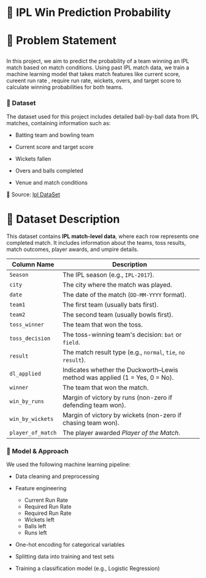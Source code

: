 # 🏏 IPL Win Prediction Probability

<h1>
  
📌 Problem Statement
</h1>
In this project, we aim to predict the probability of a team winning an IPL match based on  match conditions. Using past IPL match data, we train a machine learning model that takes match features like current score, cureent run rate , require run rate, wickets, overs, and target score to calculate winning probabilities for both teams.

<h3>
  
📂 Dataset
</h3>
The dataset used for this project includes detailed ball-by-ball data from IPL matches, containing information such as:

 - Batting team and bowling team

- Current score and target score

- Wickets fallen

- Overs and balls completed

- Venue and match conditions

📁 Source:  <a href = "https://www.kaggle.com/datasets/ramjidoolla/ipl-data-set">Ipl DataSet</a>

<h1>📄 Dataset Description</h1>

<p>
This dataset contains <strong>IPL match-level data</strong>, where each row represents one completed match. It includes information about the teams, toss results, match outcomes, player awards, and umpire details.
</p>

<table>
  <thead>
    <tr>
      <th>Column Name</th>
      <th>Description</th>
    </tr>
  </thead>
  <tbody>
    <tr>
      <td><code>Season</code></td>
      <td>The IPL season (e.g., <code>IPL-2017</code>).</td>
    </tr>
    <tr>
      <td><code>city</code></td>
      <td>The city where the match was played.</td>
    </tr>
    <tr>
      <td><code>date</code></td>
      <td>The date of the match (<code>DD-MM-YYYY</code> format).</td>
    </tr>
    <tr>
      <td><code>team1</code></td>
      <td>The first team (usually bats first).</td>
    </tr>
    <tr>
      <td><code>team2</code></td>
      <td>The second team (usually bowls first).</td>
    </tr>
    <tr>
      <td><code>toss_winner</code></td>
      <td>The team that won the toss.</td>
    </tr>
    <tr>
      <td><code>toss_decision</code></td>
      <td>The toss-winning team's decision: <code>bat</code> or <code>field</code>.</td>
    </tr>
    <tr>
      <td><code>result</code></td>
      <td>The match result type (e.g., <code>normal</code>, <code>tie</code>, <code>no result</code>).</td>
    </tr>
    <tr>
      <td><code>dl_applied</code></td>
      <td>Indicates whether the Duckworth–Lewis method was applied (1 = Yes, 0 = No).</td>
    </tr>
    <tr>
      <td><code>winner</code></td>
      <td>The team that won the match.</td>
    </tr>
    <tr>
      <td><code>win_by_runs</code></td>
      <td>Margin of victory by runs (non-zero if defending team won).</td>
    </tr>
    <tr>
      <td><code>win_by_wickets</code></td>
      <td>Margin of victory by wickets (non-zero if chasing team won).</td>
    </tr>
    <tr>
      <td><code>player_of_match</code></td>
      <td>The player awarded <em>Player of the Match</em>.</td>
    </tr>

</table>
      


<h3>
  
🧠 Model & Approach
</h3>
We used the following machine learning pipeline:

- Data cleaning and preprocessing

- Feature engineering

    - Current Run Rate
    - Required Run Rate
    - Required Run Rate
    - Wickets left
    - Balls left
    - Runs left

- One-hot encoding for categorical variables

- Splitting data into training and test sets

- Training a classification model (e.g., Logistic Regression)

